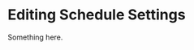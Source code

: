 [title]: # (Editing Schedule Settings)
[tags]: # (XXX)
[priority]: # (3283)
# Editing Schedule Settings
Something here.
